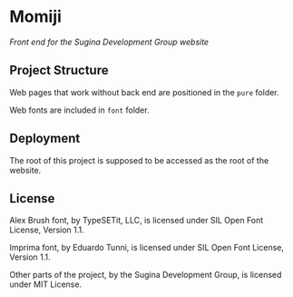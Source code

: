 # Momiji

_Front end for the Sugina Development Group website_

## Project Structure

Web pages that work without back end are positioned in the `pure` folder.

Web fonts are included in `font` folder.

## Deployment

The root of this project is supposed to be accessed as the root of the website.

## License

Alex Brush font, by TypeSETit, LLC, is licensed under SIL Open Font License, Version 1.1.

Imprima font, by Eduardo Tunni, is licensed under SIL Open Font License, Version 1.1.

Other parts of the project, by the Sugina Development Group, is licensed under MIT License.
